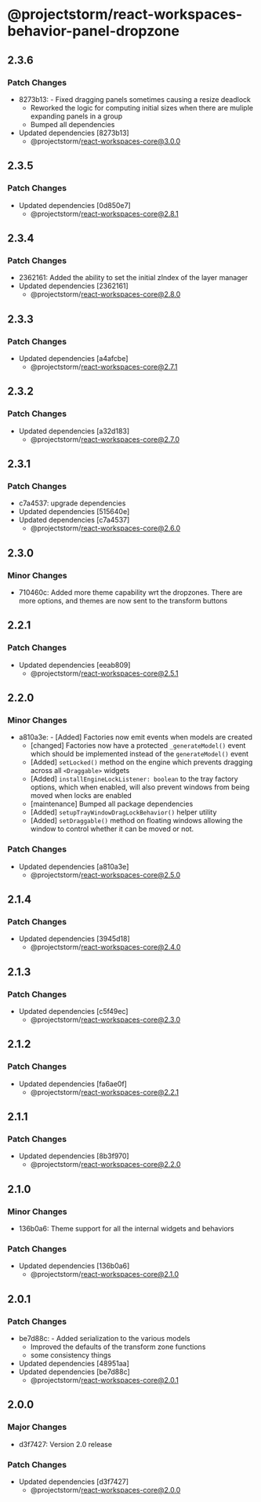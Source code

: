 # @projectstorm/react-workspaces-behavior-panel-dropzone

## 2.3.6

### Patch Changes

- 8273b13: - Fixed dragging panels sometimes causing a resize deadlock
  - Reworked the logic for computing initial sizes when there are muliple expanding panels in a group
  - Bumped all dependencies
- Updated dependencies [8273b13]
  - @projectstorm/react-workspaces-core@3.0.0

## 2.3.5

### Patch Changes

- Updated dependencies [0d850e7]
  - @projectstorm/react-workspaces-core@2.8.1

## 2.3.4

### Patch Changes

- 2362161: Added the ability to set the initial zIndex of the layer manager
- Updated dependencies [2362161]
  - @projectstorm/react-workspaces-core@2.8.0

## 2.3.3

### Patch Changes

- Updated dependencies [a4afcbe]
  - @projectstorm/react-workspaces-core@2.7.1

## 2.3.2

### Patch Changes

- Updated dependencies [a32d183]
  - @projectstorm/react-workspaces-core@2.7.0

## 2.3.1

### Patch Changes

- c7a4537: upgrade dependencies
- Updated dependencies [515640e]
- Updated dependencies [c7a4537]
  - @projectstorm/react-workspaces-core@2.6.0

## 2.3.0

### Minor Changes

- 710460c: Added more theme capability wrt the dropzones. There are more options, and themes are now sent to the transform buttons

## 2.2.1

### Patch Changes

- Updated dependencies [eeab809]
  - @projectstorm/react-workspaces-core@2.5.1

## 2.2.0

### Minor Changes

- a810a3e: - [Added] Factories now emit events when models are created
  - [changed] Factories now have a protected `_generateModel()` event which should be implemented instead of the `generateModel()` event
  - [Added] `setLocked()` method on the engine which prevents dragging across all `<Draggable>` widgets
  - [Added] `installEngineLockListener: boolean` to the tray factory options, which when enabled, will also prevent windows from being moved when locks are enabled
  - [maintenance] Bumped all package dependencies
  - [Added] `setupTrayWindowDragLockBehavior()` helper utility
  - [Added] `setDraggable()` method on floating windows allowing the window to control whether it can be moved or not.

### Patch Changes

- Updated dependencies [a810a3e]
  - @projectstorm/react-workspaces-core@2.5.0

## 2.1.4

### Patch Changes

- Updated dependencies [3945d18]
  - @projectstorm/react-workspaces-core@2.4.0

## 2.1.3

### Patch Changes

- Updated dependencies [c5f49ec]
  - @projectstorm/react-workspaces-core@2.3.0

## 2.1.2

### Patch Changes

- Updated dependencies [fa6ae0f]
  - @projectstorm/react-workspaces-core@2.2.1

## 2.1.1

### Patch Changes

- Updated dependencies [8b3f970]
  - @projectstorm/react-workspaces-core@2.2.0

## 2.1.0

### Minor Changes

- 136b0a6: Theme support for all the internal widgets and behaviors

### Patch Changes

- Updated dependencies [136b0a6]
  - @projectstorm/react-workspaces-core@2.1.0

## 2.0.1

### Patch Changes

- be7d88c: - Added serialization to the various models
  - Improved the defaults of the transform zone functions
  - some consistency things
- Updated dependencies [48951aa]
- Updated dependencies [be7d88c]
  - @projectstorm/react-workspaces-core@2.0.1

## 2.0.0

### Major Changes

- d3f7427: Version 2.0 release

### Patch Changes

- Updated dependencies [d3f7427]
  - @projectstorm/react-workspaces-core@2.0.0
